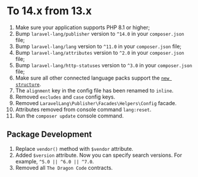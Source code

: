 # To 14.x from 13.x

1. Make sure your application supports PHP 8.1 or higher;
2. Bump `laravel-lang/publisher` version to `^14.0` in your `composer.json` file;
3. Bump `laravel-lang/lang` version to `^11.0` in your `composer.json` file;
4. Bump `laravel-lang/attributes` version to `^2.0` in your `composer.json` file;
5. Bump `laravel-lang/http-statuses` version to `^3.0` in your `composer.json` file;
6. Make sure all other connected language packs support the [`new structure`](https://github.com/Laravel-Lang/translations-template/tree/14.x).
7. The `alignment` key in the config file has been renamed to `inline`.
8. Removed `excludes` and `case` config keys.
9. Removed `LaravelLang\Publisher\Facades\Helpers\Config` facade.
10. Attributes removed from console command `lang:reset`.
11. Run the `composer update` console command.

## Package Development

1. Replace `vendor()` method with `$vendor` attribute.
2. Added `$version` attribute. Now you can specify search versions. For example, `^5.0 || ^6.0 || ^7.0`.
3. Removed all `The Dragon Code` contracts.
